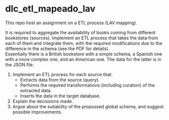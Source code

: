 # dlc_etl_mapeado_lav
This repo host an assignment on a ETL process (LAV mapping).

It is required to aggregate the availability of books coming from different bookstores (sources).
Implement an ETL process that takes the data from each of them and integrate them, 
with the required modifications due to the difference in the schema (see the PDF for details).  
Essentially there is a British bookstore with a simple schema, a Spanish one with a more complex one,
and an American one. The data for the latter is in the JSON file.

1. Implement an ETL process for each source that:
    - Extracts data from the source (query).
    - Performs the required transformations (including curation) of the extracted data.
    - Inserts the data in the target database.
2. Explain the decissions made.
3. Argue about the suitability of the propossed global schema, and suggest possible improvements.

